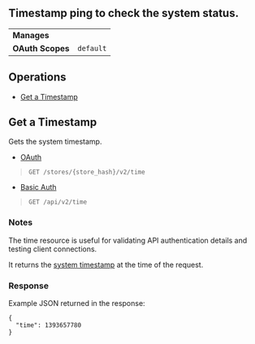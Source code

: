 ## Timestamp ping to check the system status.

|||
|---|---
| **Manages** |
| **OAuth Scopes** | `default`


## Operations

*   [Get a Timestamp](#get-a-timestamp)

## Get a Timestamp

Gets the system timestamp.

*   [OAuth](#get-a-timestamp-oauth)
>`GET /stores/{store_hash}/v2/time`</div>
*   [Basic Auth](#get-a-timestamp-basic)
>`GET /api/v2/time`</div>

### Notes

The time resource is useful for validating API authentication details and testing client connections.

It returns the [system timestamp](http://en.wikipedia.org/wiki/Unix_time) at the time of the request.

### Response

Example JSON returned in the response:

```
{
  "time": 1393657780
}
```
